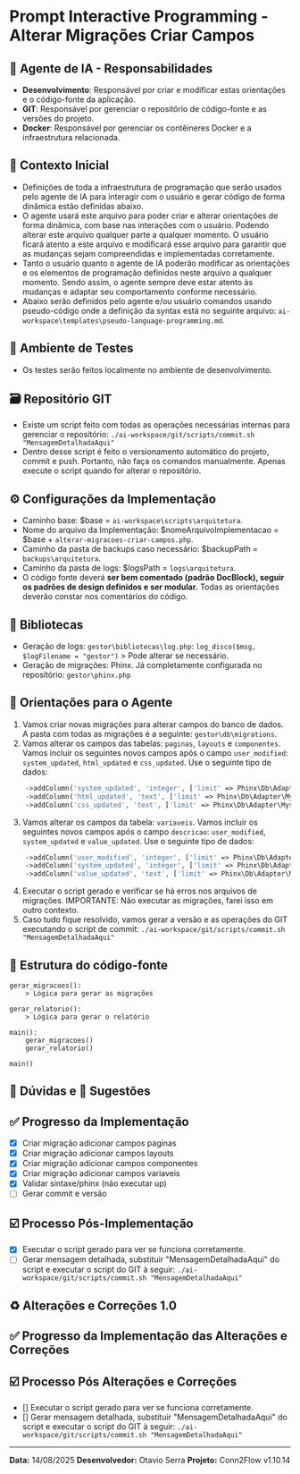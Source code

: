 # Prompt Interactive Programming - Alterar Migrações Criar Campos

## 🤖 Agente de IA - Responsabilidades
- **Desenvolvimento**: Responsável por criar e modificar estas orientações e o código-fonte da aplicação.
- **GIT**: Responsável por gerenciar o repositório de código-fonte e as versões do projeto.
- **Docker**: Responsável por gerenciar os contêineres Docker e a infraestrutura relacionada.

## 🎯 Contexto Inicial
- Definições de toda a infraestrutura de programação que serão usados pelo agente de IA para interagir com o usuário e gerar código de forma dinâmica estão definidas abaixo.
- O agente usará este arquivo para poder criar e alterar orientações de forma dinâmica, com base nas interações com o usuário. Podendo alterar este arquivo qualquer parte a qualquer momento. O usuário ficará atento a este arquivo e modificará esse arquivo para garantir que as mudanças sejam compreendidas e implementadas corretamente.
- Tanto o usuário quanto o agente de IA poderão modificar as orientações e os elementos de programação definidos neste arquivo a qualquer momento. Sendo assim, o agente sempre deve estar atento às mudanças e adaptar seu comportamento conforme necessário.
- Abaixo serão definidos pelo agente e/ou usuário comandos usando pseudo-código onde a definição da syntax está no seguinte arquivo: `ai-workspace\templates\pseudo-language-programming.md`.

## 🧪 Ambiente de Testes
- Os testes serão feitos localmente no ambiente de desenvolvimento.

## 🗃️ Repositório GIT
- Existe um script feito com todas as operações necessárias internas para gerenciar o repositório: `./ai-workspace/git/scripts/commit.sh "MensagemDetalhadaAqui"`
- Dentro desse script é feito o versionamento automático do projeto, commit e push. Portanto, não faça os comandos manualmente. Apenas execute o script quando for alterar o repositório.

## ⚙️ Configurações da Implementação
- Caminho base: $base = `ai-workspace\scripts\arquitetura`.
- Nome do arquivo da Implementação: $nomeArquivoImplementacao = $base + `alterar-migracoes-criar-campos.php`.
- Caminho da pasta de backups caso necessário: $backupPath = `backups\arquitetura`.
- Caminho da pasta de logs: $logsPath = `logs\arquitetura`.
- O código fonte deverá **ser bem comentado (padrão DocBlock), seguir os padrões de design definidos e ser modular.** Todas as orientações deverão constar nos comentários do código.

## 📖 Bibliotecas
- Geração de logs: `gestor\bibliotecas\log.php`: `log_disco($msg, $logFilename = "gestor")` > Pode alterar se necessário.
- Geração de migrações: Phinx. Já completamente configurada no repositório: `gestor\phinx.php`

## 📝 Orientações para o Agente
1. Vamos criar novas migrações para alterar campos do banco de dados. A pasta com todas as migrações é a seguinte: `gestor\db\migrations`.
2. Vamos alterar os campos das tabelas: `paginas`, `layouts` e `componentes`. Vamos incluir os seguintes novos campos após o campo `user_modified`: `system_updated`, `html_updated` e `css_updated`. Use o seguinte tipo de dados:
```php
    ->addColumn('system_updated', 'integer', ['limit' => Phinx\Db\Adapter\MysqlAdapter::INT_TINY, 'default' => 0])
    ->addColumn('html_updated', 'text', ['limit' => Phinx\Db\Adapter\MysqlAdapter::TEXT_MEDIUM, 'null' => true])
    ->addColumn('css_updated', 'text', ['limit' => Phinx\Db\Adapter\MysqlAdapter::TEXT_MEDIUM, 'null' => true])
```
3. Vamos alterar os campos da tabela: `variaveis`. Vamos incluir os seguintes novos campos após o campo `descricao`: `user_modified`, `system_updated` e `value_updated`. Use o seguinte tipo de dados:

```php
    ->addColumn('user_modified', 'integer', ['limit' => Phinx\Db\Adapter\MysqlAdapter::INT_TINY, 'default' => 0])
    ->addColumn('system_updated', 'integer', ['limit' => Phinx\Db\Adapter\MysqlAdapter::INT_TINY, 'default' => 0])
    ->addColumn('value_updated', 'text', ['limit' => Phinx\Db\Adapter\MysqlAdapter::TEXT_MEDIUM, 'null' => true])
```
4. Executar o script gerado e verificar se há erros nos arquivos de migrações. IMPORTANTE: Não executar as migrações, farei isso em outro contexto.
5. Caso tudo fique resolvido, vamos gerar a versão e as operações do GIT executando o script de commit: `./ai-workspace/git/scripts/commit.sh "MensagemDetalhadaAqui"`

## 🧭 Estrutura do código-fonte
```
gerar_migracoes():
    > Lógica para gerar as migrações

gerar_relatorio():
    > Lógica para gerar o relatório

main():
    gerar_migracoes()
    gerar_relatorio()

main()
```

## 🤔 Dúvidas e 📝 Sugestões

## ✅ Progresso da Implementação
- [x] Criar migração adicionar campos paginas
- [x] Criar migração adicionar campos layouts
- [x] Criar migração adicionar campos componentes
- [x] Criar migração adicionar campos variaveis
- [x] Validar sintaxe/phinx (não executar up) 
- [ ] Gerar commit e versão

## ☑️ Processo Pós-Implementação
- [x] Executar o script gerado para ver se funciona corretamente.
- [ ] Gerar mensagem detalhada, substituir "MensagemDetalhadaAqui" do script e executar o script do GIT à seguir: `./ai-workspace/git/scripts/commit.sh "MensagemDetalhadaAqui"`

## ♻️ Alterações e Correções 1.0

## ✅ Progresso da Implementação das Alterações e Correções

## ☑️ Processo Pós Alterações e Correções
- [] Executar o script gerado para ver se funciona corretamente.
- [] Gerar mensagem detalhada, substituir "MensagemDetalhadaAqui" do script e executar o script do GIT à seguir: `./ai-workspace/git/scripts/commit.sh "MensagemDetalhadaAqui"`

---
**Data:** 14/08/2025
**Desenvolvedor:** Otavio Serra
**Projeto:** Conn2Flow v1.10.14